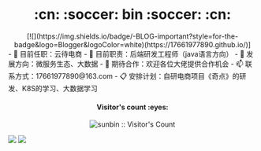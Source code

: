<h1 align="center">:cn: :soccer: bin :soccer: :cn:</h1>

<div align="center">
[![](https://img.shields.io/badge/-BLOG-important?style=for-the-badge&logo=Blogger&logoColor=white)(https://17661977890.github.io/)]
</div>
- 🏢 目前任职：云待电商
- 🌱 目前职责：后端研发工程师（java语言方向）
- 🤔 发展方向：微服务生态、大数据
- 🙋 期待合作：欢迎各位大佬提供合作机会
- 📫 联系方式：17661977890@163.com
- 📋 安排计划：自研电商项目《奇点》的研发、K8S的学习、大数据学习


<h4 align="center">Visitor's count :eyes:</h4>
<p align="center"><img src="https://profile-counter.glitch.me/{17661977890}/count.svg" alt="sunbin :: Visitor's Count" /></p>

<div>
  <img src="https://github-readme-stats.vercel.app/api?username=17661977890&theme=vue&show_icons=true" />
  <img src="https://github-readme-stats.vercel.app/api/top-langs/?username=17661977890&langs_count=10&theme=flag-india&layout=compact" />
</div>

